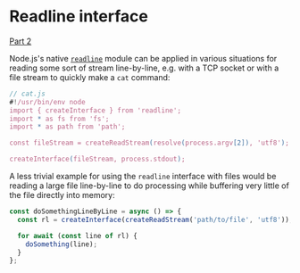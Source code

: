 # Readline interface

[Part 2](readline-interface.md)

Node.js's native [`readline`](https://nodejs.org/api/readline.html) module can
be applied in various situations for reading some sort of stream line-by-line,
e.g. with a TCP socket or with a file stream to quickly make a `cat` command:

```javascript
// cat.js
#!/usr/bin/env node
import { createInterface } from 'readline';
import * as fs from 'fs';
import * as path from 'path';

const fileStream = createReadStream(resolve(process.argv[2]), 'utf8');

createInterface(fileStream, process.stdout);
```

A less trivial example for using the `readline` interface with files would be
reading a large file line-by-line to do processing while buffering very little
of the file directly into memory:

```javascript
const doSomethingLineByLine = async () => {
  const rl = createInterface(createReadStream('path/to/file', 'utf8'));

  for await (const line of rl) {
    doSomething(line);
  }
};
```
